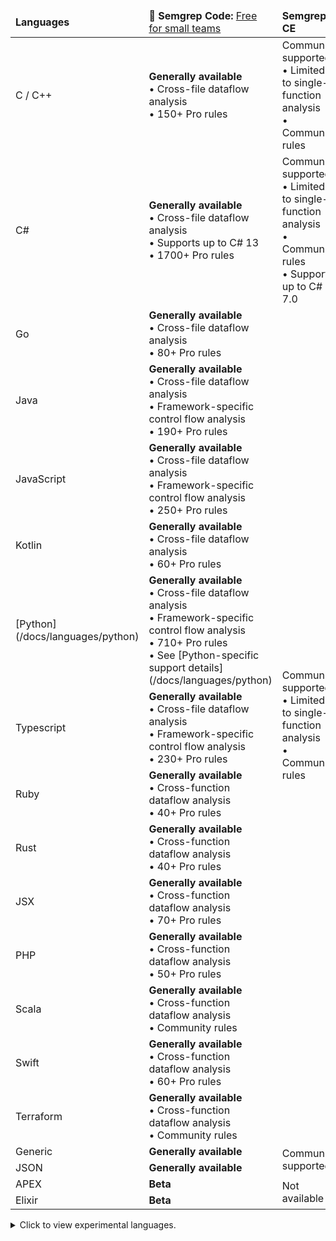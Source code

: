 <!-- Ensure that the values in the code table match that of _supported-languages-table.mdx -->
<!-- Arranged by feature completeness then alphabetically -->

<div class="language-support-table">

<table>
    <thead><tr>
        <td><strong>Languages</strong></td>
        <td><strong>🚀 Semgrep Code:</strong> <a href="https://semgrep.dev/pricing">Free for small teams</a></td>
        <td><strong>Semgrep CE</strong></td>
    </tr></thead>
    <tbody>
    <tr>
      <td>C / C++</td>
      <td><strong>Generally available</strong><br />
         • Cross-file dataflow analysis<br />
         • 150+ Pro rules </td>
      <td> Community supported <br />
         • Limited to single-function analysis<br />
         • Community rules </td>
    </tr>
    <tr>
      <td>C#</td>
      <td><strong>Generally available </strong><br />
         • Cross-file dataflow analysis<br />
         • Supports up to C# 13<br />
         • 1700+ Pro rules </td>
      <td> Community supported <br />
         • Limited to single-function analysis<br />
         • Community rules <br />
         • Supports up to C# 7.0</td>
    </tr>
    <tr>
      <td>Go</td>
      <td><strong>Generally available</strong><br />
         • Cross-file dataflow analysis<br />
         • 80+ Pro rules </td>
      <td rowspan='13'> Community supported <br />
         • Limited to single-function analysis<br />
         • Community rules </td>
    </tr>
    <tr>
      <td>Java</td>
      <td><strong>Generally available</strong><br />
         • Cross-file dataflow analysis<br />
         • Framework-specific control flow analysis<br />
         • 190+ Pro rules </td>
    </tr>
    <tr>
      <td>JavaScript</td>
      <td><strong>Generally available</strong><br />
         • Cross-file dataflow analysis<br />
         • Framework-specific control flow analysis<br />
         • 250+ Pro rules</td>
    </tr>
    <tr>
      <td>Kotlin</td>
      <td><strong>Generally available </strong><br />
         • Cross-file dataflow analysis<br />
         • 60+ Pro rules</td>
    </tr>
    <tr>
      <td>[Python](/docs/languages/python)</td>
      <td><strong>Generally available</strong><br />
         • Cross-file dataflow analysis<br />
         • Framework-specific control flow analysis<br />
         • 710+ Pro rules<br />
         • See [Python-specific support details](/docs/languages/python)</td>
    </tr>
    <tr>
      <td>Typescript</td>
      <td><strong>Generally available </strong><br />
         • Cross-file dataflow analysis<br />
         • Framework-specific control flow analysis<br />
         • 230+ Pro rules</td>
    </tr>
    <tr>
      <td>Ruby</td>
      <td><strong>Generally available </strong><br />
         • Cross-function dataflow analysis<br />
         • 40+ Pro rules</td>
    </tr>
     <tr>
      <td>Rust</td>
      <td><strong>Generally available </strong><br />
         • Cross-function dataflow analysis<br />
         • 40+ Pro rules</td>
    </tr>
    <tr>
      <td>JSX</td>
      <td><strong>Generally available </strong><br />
         • Cross-function dataflow analysis<br />
         • 70+ Pro rules</td>
    </tr>
    <tr>
      <td>PHP</td>
      <td><strong>Generally available </strong><br />
         • Cross-function dataflow analysis<br />
         • 50+ Pro rules</td>
    </tr>
     <tr>
      <td>Scala</td>
      <td><strong>Generally available </strong><br />
         • Cross-function dataflow analysis<br />
         • Community rules</td>
    </tr>
    <tr>
      <td>Swift</td>
      <td><strong>Generally available </strong><br />
         • Cross-function dataflow analysis<br />
         • 60+ Pro rules</td>
    </tr>
    <tr>
      <td>Terraform</td>
      <td><strong>Generally available</strong><br />
         • Cross-function dataflow analysis<br />
         • Community rules</td>
    </tr>
    <tr>
      <td>Generic</td>
      <td><strong>Generally available </strong></td>
      <td rowspan='2'>Community supported</td>
    </tr>
    <tr>
      <td>JSON</td>
      <td><strong>Generally available </strong></td>
    </tr>
    <tr>
      <td>APEX</td>
      <td><strong>Beta</strong></td>
      <td rowspan='2'>Not available</td>
    </tr>
    <tr>
      <td>Elixir</td>
      <td><strong>Beta</strong></td>
    </tr>
   </tbody>
</table>


<details>
 <summary>Click to view experimental languages.</summary>
- Bash
- Cairo
- Circom
- Clojure
- Dockerfile
- Hack
- HTML
- Jsonnet
- Julia
- Lisp
- Lua
- Move on Aptos
- Move on Sui
- OCaml
- R
- Scheme
- Solidity
- YAML
- XML
</details>

</div>

<!--  For readability, please keep each column in alphabetical order. -->
